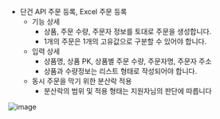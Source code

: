 - 단건 API 주문 등록, Excel 주문 등록
    - 기능 상세
        - 상품, 주문 수량, 주문자 정보를 토대로 주문을 생성합니다.
        - 1개의 주문은 1개의 고유값으로 구분할 수 있어야 합니다.
    - 입력 상세
        - 상품명, 상품 PK, 상품별 주문 수량, 주문자명, 주문자 주소
        - 상품과 수량정보는 리스트 형태로 작성되어야 합니다.
    - 동시 주문을 막기 위한 분산락 적용
        - 분산락의 범위 및 적용 형태는 지원자님의 판단에 따릅니다


![image](https://github.com/user-attachments/assets/8245fdd3-23fe-4a20-bfe4-ef982514964d)

